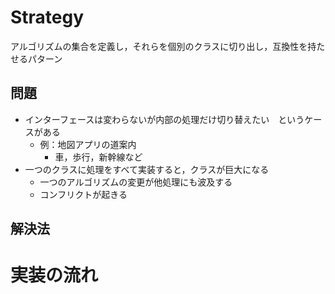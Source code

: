 # Strategy
アルゴリズムの集合を定義し，それらを個別のクラスに切り出し，互換性を持たせるパターン

## 問題
- インターフェースは変わらないが内部の処理だけ切り替えたい　というケースがある
    - 例：地図アプリの道案内
        - 車，歩行，新幹線など
- 一つのクラスに処理をすべて実装すると，クラスが巨大になる
    - 一つのアルゴリズムの変更が他処理にも波及する
    - コンフリクトが起きる

## 解決法

# 実装の流れ
